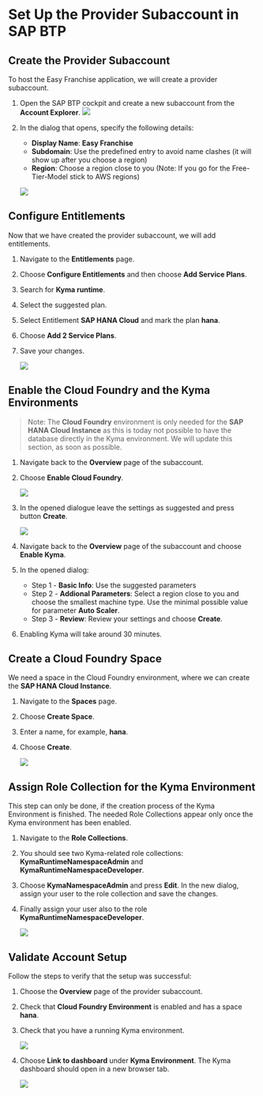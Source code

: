 # Set Up the Provider Subaccount in SAP BTP

## Create the Provider Subaccount

To host the Easy Franchise application, we will create a provider subaccount.

1. Open the SAP BTP cockpit and create a new subaccount from the **Account Explorer**.
![](images/Create-Subaccount-1.png)

2. In the dialog that opens, specify the following details:
   * **Display Name**: **Easy Franchise**
   * **Subdomain**: Use the predefined entry to avoid name clashes (it will show up after you choose a region)
   * **Region**: Choose a region close to you (Note: If you go for the Free-Tier-Model stick to AWS regions)

   ![](images/Create-Subaccount-2.png)

## Configure Entitlements

Now that we have created the provider subaccount, we will add entitlements.

1. Navigate to the **Entitlements** page.
2. Choose **Configure Entitlements** and then choose **Add Service Plans**.
3. Search for **Kyma runtime**.
4. Select the suggested plan.
5. Select Entitlement **SAP HANA Cloud** and mark the plan **hana**.
6. Choose **Add 2 Service Plans**.
7. Save your changes.

   ![](images/Configure-Entitlements.png)


## Enable the Cloud Foundry and the Kyma Environments

> Note: The **Cloud Foundry** environment is only needed for the **SAP HANA Cloud Instance** as this is today not possible to have the database directly in the Kyma environment. We will update this section, as soon as possible.

1. Navigate back to the **Overview** page of the subaccount.
2. Choose **Enable Cloud Foundry**.

   ![](images/Enable-Environments.png)

3. In the opened dialogue leave the settings as suggested and press button **Create**.

    ![](images/enableCF.png)

6. Navigate back to the **Overview** page of the subaccount and choose **Enable Kyma**.
7. In the opened dialog:
   * Step 1 - **Basic Info**: Use the suggested parameters
   * Step 2 - **Addional Parameters**: Select a region close to you and choose the smallest machine type. Use the minimal possible value for parameter **Auto Scaler**.
   * Step 3 - **Review**: Review your settings and choose **Create**.
8. Enabling Kyma will take around 30 minutes.


## Create a Cloud Foundry Space

We need a space in the Cloud Foundry environment, where we can create the **SAP HANA Cloud Instance**.

1. Navigate to the **Spaces** page.
2. Choose **Create Space**.
3. Enter a name, for example, **hana**.
4. Choose **Create**.

   ![](images/Create-Space.png)

## Assign Role Collection for the Kyma Environment

This step can only be done, if the creation process of the Kyma Environment is finished. The needed Role Collections appear only once the Kyma environment has been enabled.

1. Navigate to the **Role Collections**.
2. You should see two Kyma-related role collections: **KymaRuntimeNamespaceAdmin** and **KymaRuntimeNamespaceDeveloper**.
3. Choose **KymaNamespaceAdmin** and press **Edit**. In the new dialog, assign your user to the role collection and save the changes.
4. Finally assign your user also to the role **KymaRuntimeNamespaceDeveloper**.

   ![](images/Assign-Role-Collection.png)

##  Validate Account Setup

Follow the steps to verify that the setup was successful:

1. Choose the **Overview** page of the provider subaccount.
2. Check that **Cloud Foundry Environment** is enabled and has a space **hana**.
3. Check that you have a running Kyma environment.

   ![](images/success.png)

4. Choose **Link to dashboard** under **Kyma Environment**. The Kyma dashboard should open in a new browser tab.

   ![](images/kymadashboard.png)

